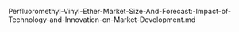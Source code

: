 Perfluoromethyl-Vinyl-Ether-Market-Size-And-Forecast:-Impact-of-Technology-and-Innovation-on-Market-Development.md
